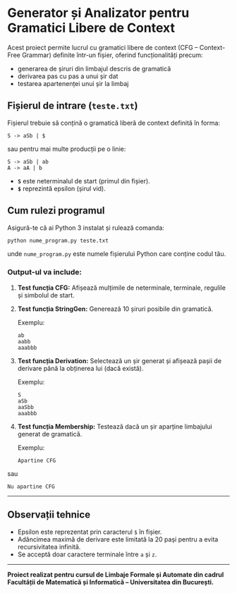 # Generator și Analizator pentru Gramatici Libere de Context

Acest proiect permite lucrul cu gramatici libere de context (CFG – Context-Free Grammar) definite într-un fișier, oferind funcționalități precum:
- generarea de șiruri din limbajul descris de gramatică
- derivarea pas cu pas a unui șir dat
- testarea apartenenței unui șir la limbaj

## Fișierul de intrare (`teste.txt`)

Fișierul trebuie să conțină o gramatică liberă de context definită în forma:

```
S -> aSb | $
```

sau pentru mai multe producții pe o linie:

```
S -> aSb | ab
A -> aA | b
```

- **`S`** este neterminalul de start (primul din fișier).
- **`$`** reprezintă epsilon (șirul vid).

## Cum rulezi programul

Asigură-te că ai Python 3 instalat și rulează comanda:

```bash
python nume_program.py teste.txt
```

unde `nume_program.py` este numele fișierului Python care conține codul tău.

### Output-ul va include:

1. **Test funcția CFG:**
   Afișează mulțimile de neterminale, terminale, regulile și simbolul de start.

2. **Test funcția StringGen:**
   Generează 10 șiruri posibile din gramatică.

   Exemplu:
   ```
   ab
   aabb
   aaabbb
   ```

3. **Test funcția Derivation:**
   Selectează un șir generat și afișează pașii de derivare până la obținerea lui (dacă există).

   Exemplu:
   ```
   S
   aSb
   aaSbb
   aaabbb
   ```

4. **Test funcția Membership:**
   Testează dacă un șir aparține limbajului generat de gramatică.

   Exemplu:
   ```
   Apartine CFG
   ```

sau

   ```
   Nu apartine CFG
   ```

---

## Observații tehnice

- Epsilon este reprezentat prin caracterul `$` în fișier.
- Adâncimea maximă de derivare este limitată la 20 pași pentru a evita recursivitatea infinită.
- Se acceptă doar caractere terminale între `a` și `z`.

---

**Proiect realizat pentru cursul de Limbaje Formale și Automate din cadrul Facultății de Matematică și Informatică – Universitatea din București.**
